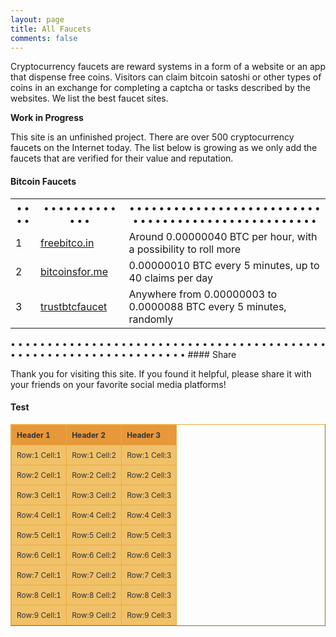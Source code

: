 ```yaml
---
layout: page
title: All Faucets
comments: false
---
```


Cryptocurrency faucets are reward systems in a form of a website or an app that dispense free coins. Visitors can claim bitcoin satoshi or other types of coins in an exchange for completing a captcha or tasks described by the websites. We list the best faucet sites.

**Work in Progress**

This site is an unfinished project. There are over 500 cryptocurrency faucets on the Internet today. The list below is growing as we only add the faucets that are verified for their value and reputation.

#### Bitcoin Faucets

<table>
  <tr>
    <th>• • • •</th>
    <th>• • • • • • • • • • • • •</th>
    <th>• • • • • • • • • • • • • • • • • • • • • • • • • • • • • • • • • • • • • • • • • • • • • • • • • • •</th>
  </tr>
  <tr>
    <td>1</td>
    <td><a href="http://bit.ly/www-freebitcoin" target="_blank">freebitco.in</a></td>
    <td>Around 0.00000040 BTC per hour, with a possibility to roll more</td>
  </tr>
  <tr>
    <td>2</td>
    <td><a href="http://bit.ly/www-bitcoinsfor-me" target="_blank">bitcoinsfor.me</a></td>
    <td>0.00000010 BTC every 5 minutes, up to 40 claims per day</td>
  </tr>
  <tr>
    <td>3</td>
    <td><a href="http://bit.ly/www-trustbtcfaucet" target="_blank">trustbtcfaucet</a></td>
    <td>Anywhere from 0.00000003 to 0.0000088 BTC every 5 minutes, randomly</td>
  </tr>
</table>
• • • • • • • • • • • • • • • • • • • • • • • • • • • • • • • • • • • • • • • • • • • • • • • • • • • • • • • • • • • • • • • • • • •
#### Share

Thank you for visiting this site. If you found it helpful, please share it with your friends on your favorite social media platforms!

#### Test

<style type="text/css">
.tftable {font-size:12px;color:#333333;width:100%;border-width: 1px;border-color: #ebab3a;border-collapse: collapse;}
.tftable th {font-size:12px;background-color:#e6983b;border-width: 1px;padding: 8px;border-style: solid;border-color: #ebab3a;text-align:left;}
.tftable tr {background-color:#f0c169;}
.tftable td {font-size:12px;border-width: 1px;padding: 8px;border-style: solid;border-color: #ebab3a;}
.tftable tr:hover {background-color:#ffffff;}
</style>

<table class="tftable" border="1">
<tr><th>Header 1</th><th>Header 2</th><th>Header 3</th></tr>
<tr><td>Row:1 Cell:1</td><td>Row:1 Cell:2</td><td>Row:1 Cell:3</td></tr>
<tr><td>Row:2 Cell:1</td><td>Row:2 Cell:2</td><td>Row:2 Cell:3</td></tr>
<tr><td>Row:3 Cell:1</td><td>Row:3 Cell:2</td><td>Row:3 Cell:3</td></tr>
<tr><td>Row:4 Cell:1</td><td>Row:4 Cell:2</td><td>Row:4 Cell:3</td></tr>
<tr><td>Row:5 Cell:1</td><td>Row:5 Cell:2</td><td>Row:5 Cell:3</td></tr>
<tr><td>Row:6 Cell:1</td><td>Row:6 Cell:2</td><td>Row:6 Cell:3</td></tr>
<tr><td>Row:7 Cell:1</td><td>Row:7 Cell:2</td><td>Row:7 Cell:3</td></tr>
<tr><td>Row:8 Cell:1</td><td>Row:8 Cell:2</td><td>Row:8 Cell:3</td></tr>
<tr><td>Row:9 Cell:1</td><td>Row:9 Cell:2</td><td>Row:9 Cell:3</td></tr>
</table>
